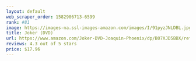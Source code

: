 ```yaml
---
layout: default 
﻿web_scraper_order: 1582906713-6599
rank: #81
image: https://images-na.ssl-images-amazon.com/images/I/91pyzJNLDBL.jpg
title: Joker (DVD)
url: https://www.amazon.com/Joker-DVD-Joaquin-Phoenix/dp/B07XJD5BBX/ref=zg_mw_movies-tv_81?_encoding=UTF8&psc=1&refRID=46H18T9MD3CR2HGGW70G
reviews: 4.3 out of 5 stars
price: $17.96 
---
```

